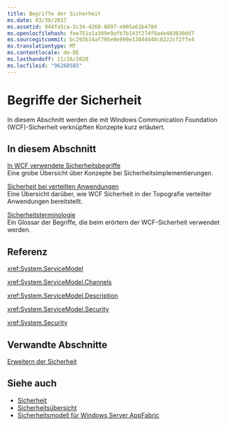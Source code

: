 ```yaml
---
title: Begriffe der Sicherheit
ms.date: 03/30/2017
ms.assetid: 944fa5ca-2c34-4268-8897-e005a61b470d
ms.openlocfilehash: fee751a1a309e9afb7b143f274f8a4e403030dd7
ms.sourcegitcommit: bc293b14af795e0e999e3304dd40c0222cf2ffe4
ms.translationtype: MT
ms.contentlocale: de-DE
ms.lasthandoff: 11/26/2020
ms.locfileid: "96268585"
---
```

# <a name="security-concepts"></a>Begriffe der Sicherheit

In diesem Abschnitt werden die mit Windows Communication Foundation (WCF)-Sicherheit verknüpften Konzepte kurz erläutert.  
  
## <a name="in-this-section"></a>In diesem Abschnitt  

 [In WCF verwendete Sicherheitsbegriffe](security-concepts-used-in-wcf.md)  
 Eine grobe Übersicht über Konzepte bei Sicherheitsimplementierungen.  
  
 [Sicherheit bei verteilten Anwendungen](distributed-application-security.md)  
 Eine Übersicht darüber, wie WCF Sicherheit in der Topografie verteilter Anwendungen bereitstellt.  
  
 [Sicherheitsterminologie](wcf-security-terminology.md)  
 Ein Glossar der Begriffe, die beim erörtern der WCF-Sicherheit verwendet werden.  
  
## <a name="reference"></a>Referenz  

 <xref:System.ServiceModel>  
  
 <xref:System.ServiceModel.Channels>  
  
 <xref:System.ServiceModel.Description>  
  
 <xref:System.ServiceModel.Security>  
  
 <xref:System.Security>  
  
## <a name="related-sections"></a>Verwandte Abschnitte  

 [Erweitern der Sicherheit](../extending/extending-security.md)  
  
## <a name="see-also"></a>Siehe auch

- [Sicherheit](security.md)
- [Sicherheitsübersicht](security-overview.md)
- [Sicherheitsmodell für Windows Server AppFabric](/previous-versions/appfabric/ee677202(v=azure.10))
